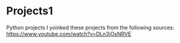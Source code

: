 # Projects1
Python projects
I yoinked these projects from the following sources:
https://www.youtube.com/watch?v=DLn3jOsNRVE
